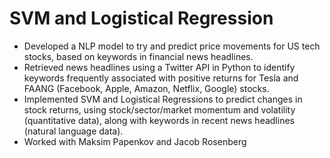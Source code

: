 # SVM and Logistical Regression 


* Developed a NLP model to try and predict price movements for US tech stocks, based on keywords in financial news headlines. 
* Retrieved news headlines using a Twitter API in Python to identify keywords frequently associated with positive returns for Tesla and FAANG (Facebook, Apple, Amazon, Netflix, Google) stocks. 
* Implemented SVM and Logistical Regressions to predict changes in stock returns, using stock/sector/market momentum and volatility (quantitative data), along with keywords in recent news headlines (natural language data). 
* Worked with Maksim Papenkov and Jacob Rosenberg 

